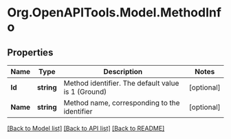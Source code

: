 
# Org.OpenAPITools.Model.MethodInfo

## Properties

Name | Type | Description | Notes
------------ | ------------- | ------------- | -------------
**Id** | **string** | Method identifier. The default value is 1 (Ground) | [optional] 
**Name** | **string** | Method name, corresponding to the identifier | [optional] 

[[Back to Model list]](../README.md#documentation-for-models)
[[Back to API list]](../README.md#documentation-for-api-endpoints)
[[Back to README]](../README.md)

